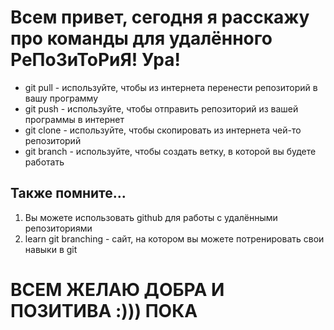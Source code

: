 # Всем привет, сегодня я расскажу про команды для удалённого РеПоЗиТоРиЯ! Ура!
* git pull - используйте, чтобы из интернета перенести репозиторий в вашу программу 
* git push - используйте, чтобы отправить репозиторий из вашей программы в интернет
* git clone - используйте, чтобы скопировать из интернета чей-то репозиторий
* git branch - используйте, чтобы создать ветку, в которой вы будете работать
## Также помните...
1. Вы можете использовать github для работы с удалёнными репозиториями
2. learn git branching - сайт, на котором вы можете потренировать свои навыки в git
# **ВСЕМ ЖЕЛАЮ ДОБРА И ПОЗИТИВА :))) ПОКА** 